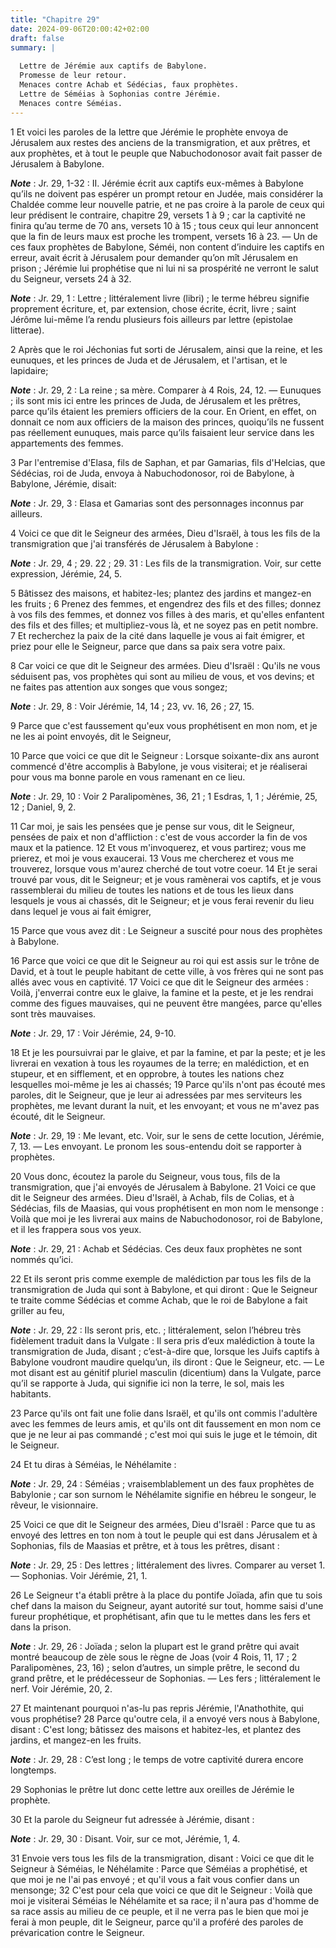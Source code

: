 ```yaml
---
title: "Chapitre 29"
date: 2024-09-06T20:00:42+02:00
draft: false
summary: |
  
  Lettre de Jérémie aux captifs de Babylone.
  Promesse de leur retour.
  Menaces contre Achab et Sédécias, faux prophètes.
  Lettre de Séméias à Sophonias contre Jérémie.
  Menaces contre Séméias.
---
```



1 Et voici les paroles de la lettre que Jérémie le prophète envoya de Jérusalem aux restes des anciens de la transmigration, et aux prêtres, et aux prophètes, et à tout le peuple que Nabuchodonosor avait fait passer de Jérusalem à Babylone.

***Note*** :  Jr. 29, 1-32 : II. Jérémie écrit aux captifs eux-mêmes à Babylone qu’ils ne doivent pas espérer un prompt retour en Judée, mais considérer la Chaldée comme leur nouvelle patrie, et ne pas croire à la parole de ceux qui leur prédisent le contraire, chapitre 29, versets 1 à 9 ; car la captivité ne finira qu’au terme de 70 ans, versets 10 à 15 ; tous ceux qui leur annoncent que la fin de leurs maux est proche les trompent, versets 16 à 23. ― Un de ces faux prophètes de Babylone, Séméi, non content d’induire les captifs en erreur, avait écrit à Jérusalem pour demander qu’on mît Jérusalem en prison ; Jérémie lui prophétise que ni lui ni sa prospérité ne verront le salut du Seigneur, versets 24 à 32.

***Note*** :  Jr. 29, 1 : Lettre ; littéralement livre (libri) ; le terme hébreu signifie proprement écriture, et, par extension, chose écrite, écrit, livre ; saint Jérôme lui-même l’a rendu plusieurs fois ailleurs par lettre (epistolae litterae).

2 Après que le roi Jéchonias fut sorti de Jérusalem, ainsi que la reine, et les eunuques, et les princes de Juda et de Jérusalem, et l'artisan, et le lapidaire;

***Note*** :  Jr. 29, 2 : La reine ; sa mère. Comparer à 4 Rois, 24, 12. ― Eunuques ; ils sont mis ici entre les princes de Juda, de Jérusalem et les prêtres, parce qu’ils étaient les premiers officiers de la cour. En Orient, en effet, on donnait ce nom aux officiers de la maison des princes, quoiqu’ils ne fussent pas réellement eunuques, mais parce qu’ils faisaient leur service dans les appartements des femmes.

3 Par l'entremise d'Elasa, fils de Saphan, et par Gamarias, fils d'Helcias, que Sédécias, roi de Juda, envoya à Nabuchodonosor, roi de Babylone, à Babylone, Jérémie, disait:

***Note*** :  Jr. 29, 3 : Elasa et Gamarias sont des personnages inconnus par ailleurs.


4 Voici ce que dit le Seigneur des armées, Dieu d'Israël, à tous les fils de la transmigration que j'ai transférés de Jérusalem à Babylone :

***Note*** :  Jr. 29, 4 ; 29. 22 ; 29. 31 : Les fils de la transmigration. Voir, sur cette expression, Jérémie, 24, 5.

5 Bâtissez des maisons, et habitez-les; plantez des jardins et mangez-en les fruits ; 6 Prenez des femmes, et engendrez des fils et des filles; donnez à vos fils des femmes, et donnez vos filles à des maris, et qu'elles enfantent des fils et des filles; et multipliez-vous là, et ne soyez pas en petit nombre. 7 Et recherchez la paix de la cité dans laquelle je vous ai fait émigrer, et priez pour elle le Seigneur, parce que dans sa paix sera votre paix.


8 Car voici ce que dit le Seigneur des armées. Dieu d'Israël : Qu'ils ne vous séduisent pas, vos prophètes qui sont au milieu de vous, et vos devins; et ne faites pas attention aux songes que vous songez;

***Note*** :  Jr. 29, 8 : Voir Jérémie, 14, 14 ; 23, vv. 16, 26 ; 27, 15.

9 Parce que c'est faussement qu'eux vous prophétisent en mon nom, et je ne les ai point envoyés, dit le Seigneur,


10 Parce que voici ce que dit le Seigneur : Lorsque soixante-dix ans auront commencé d'être accomplis à Babylone, je vous visiterai; et je réaliserai pour vous ma bonne parole en vous ramenant en ce lieu.

***Note*** :  Jr. 29, 10 : Voir 2 Paralipomènes, 36, 21 ; 1 Esdras, 1, 1 ; Jérémie, 25, 12 ; Daniel, 9, 2.

11 Car moi, je sais les pensées que je pense sur vous, dit le Seigneur, pensées de paix et non d'affliction : c'est de vous accorder la fin de vos maux et la patience. 12 Et vous m'invoquerez, et vous partirez; vous me prierez, et moi je vous exaucerai. 13 Vous me chercherez et vous me trouverez, lorsque vous m'aurez cherché de tout votre coeur. 14 Et je serai trouvé par vous, dit le Seigneur; et je vous ramènerai vos captifs, et je vous rassemblerai du milieu de toutes les nations et de tous les lieux dans lesquels je vous ai chassés, dit le Seigneur; et je vous ferai revenir du lieu dans lequel je vous ai fait émigrer,


15 Parce que vous avez dit : Le Seigneur a suscité pour nous des prophètes à Babylone.


16 Parce que voici ce que dit le Seigneur au roi qui est assis sur le trône de David, et à tout le peuple habitant de cette ville, à vos frères qui ne sont pas allés avec vous en captivité. 17 Voici ce que dit le Seigneur des armées : Voilà, j'enverrai contre eux le glaive, la famine et la peste, et je les rendrai comme des figues mauvaises, qui ne peuvent être mangées, parce qu'elles sont très mauvaises.

***Note*** :  Jr. 29, 17 : Voir Jérémie, 24, 9-10.

18 Et je les poursuivrai par le glaive, et par la famine, et par la peste; et je les livrerai en vexation à tous les royaumes de la terre; en malédiction, et en stupeur, et en sifflement, et en opprobre, à toutes les nations chez lesquelles moi-même je les ai chassés; 19 Parce qu'ils n'ont pas écouté mes paroles, dit le Seigneur, que je leur ai adressées par mes serviteurs les prophètes, me levant durant la nuit, et les envoyant; et vous ne m'avez pas écouté, dit le Seigneur.

***Note*** :  Jr. 29, 19 : Me levant, etc. Voir, sur le sens de cette locution, Jérémie, 7, 13. ― Les envoyant. Le pronom les sous-entendu doit se rapporter à prophètes.


20 Vous donc, écoutez la parole du Seigneur, vous tous, fils de la transmigration, que j'ai envoyés de Jérusalem à Babylone. 21 Voici ce que dit le Seigneur des armées. Dieu d'Israël, à Achab, fils de Colias, et à Sédécias, fils de Maasias, qui vous prophétisent en mon nom le mensonge : Voilà que moi je les livrerai aux mains de Nabuchodonosor, roi de Babylone, et il les frappera sous vos yeux.

***Note*** :  Jr. 29, 21 : Achab et Sédécias. Ces deux faux prophètes ne sont nommés qu’ici.

22 Et ils seront pris comme exemple de malédiction par tous les fils de la transmigration de Juda qui sont à Babylone, et qui diront : Que le Seigneur te traite comme Sédécias et comme Achab, que le roi de Babylone a fait griller au feu,

***Note*** :  Jr. 29, 22 : Ils seront pris, etc. ; littéralement, selon l’hébreu très fidèlement traduit dans la Vulgate : Il sera pris d’eux malédiction à toute la transmigration de Juda, disant ; c’est-à-dire que, lorsque les Juifs captifs à Babylone voudront maudire quelqu’un, ils diront : Que le Seigneur, etc. ― Le mot disant est au génitif pluriel masculin (dicentium) dans la Vulgate, parce qu’il se rapporte à Juda, qui signifie ici non la terre, le sol, mais les habitants.

23 Parce qu'ils ont fait une folie dans Israël, et qu'ils ont commis l'adultère avec les femmes de leurs amis, et qu'ils ont dit faussement en mon nom ce que je ne leur ai pas commandé ; c'est moi qui suis le juge et le témoin, dit le Seigneur.


24 Et tu diras à Séméias, le Néhélamite :

***Note*** :  Jr. 29, 24 : Séméias ; vraisemblablement un des faux prophètes de Babylonie ; car son surnom le Néhélamite signifie en hébreu le songeur, le rêveur, le visionnaire.

25 Voici ce que dit le Seigneur des armées, Dieu d'Israël : Parce que tu as envoyé des lettres en ton nom à tout le peuple qui est dans Jérusalem et à Sophonias, fils de Maasias et prêtre, et à tous les prêtres, disant :

***Note*** :  Jr. 29, 25 : Des lettres ; littéralement des livres. Comparer au verset 1. ― Sophonias. Voir Jérémie, 21, 1.

26 Le Seigneur t'a établi prêtre à la place du pontife Joïada, afin que tu sois chef dans la maison du Seigneur, ayant autorité sur tout, homme saisi d'une fureur prophétique, et prophétisant, afin que tu le mettes dans les fers et dans la prison.

***Note*** :  Jr. 29, 26 : Joïada ; selon la plupart est le grand prêtre qui avait montré beaucoup de zèle sous le règne de Joas (voir 4 Rois, 11, 17 ; 2 Paralipomènes, 23, 16) ; selon d’autres, un simple prêtre, le second du grand prêtre, et le prédécesseur de Sophonias. ― Les fers ; littéralement le nerf. Voir Jérémie, 20, 2.

27 Et maintenant pourquoi n'as-lu pas repris Jérémie, l'Anathothite, qui vous prophétise? 28 Parce qu'outre cela, il a envoyé vers nous à Babylone, disant : C'est long; bâtissez des maisons et habitez-les, et plantez des jardins, et mangez-en les fruits.

***Note*** :  Jr. 29, 28 : C’est long ; le temps de votre captivité durera encore longtemps.


29 Sophonias le prêtre lut donc cette lettre aux oreilles de Jérémie le prophète.


30 Et la parole du Seigneur fut adressée à Jérémie, disant :

***Note*** :  Jr. 29, 30 : Disant. Voir, sur ce mot, Jérémie, 1, 4.

31 Envoie vers tous les fils de la transmigration, disant : Voici ce que dit le Seigneur à Séméias, le Néhélamite : Parce que Séméias a prophétisé, et que moi je ne l'ai pas envoyé ; et qu'il vous a fait vous confier dans un mensonge; 32 C'est pour cela que voici ce que dit le Seigneur : Voilà que moi je visiterai Séméias le Néhélamite et sa race; il n'aura pas d'homme de sa race assis au milieu de ce peuple, et il ne verra pas le bien que moi je ferai à mon peuple, dit le Seigneur, parce qu'il a proféré des paroles de prévarication contre le Seigneur.

